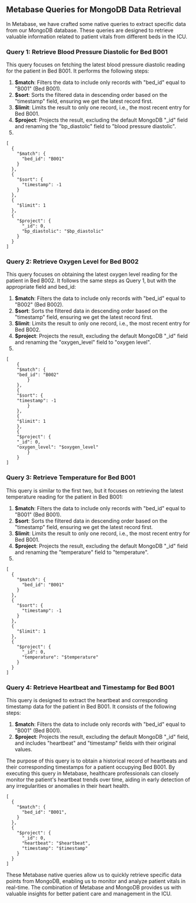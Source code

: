 ## Metabase Queries for MongoDB Data Retrieval

In Metabase, we have crafted some native queries to extract specific data from our MongoDB database. These queries are designed to retrieve valuable information related to patient vitals from different beds in the ICU.

### Query 1: Retrieve Blood Pressure Diastolic for Bed B001

This query focuses on fetching the latest blood pressure diastolic reading for the patient in Bed B001. It performs the following steps:

1.  **$match**: Filters the data to include only records with "bed_id" equal to "B001" (Bed B001).
2.  **$sort**: Sorts the filtered data in descending order based on the "timestamp" field, ensuring we get the latest record first.
3.  **$limit**: Limits the result to only one record, i.e., the most recent entry for Bed B001.
4.  **$project**: Projects the result, excluding the default MongoDB "_id" field and renaming the "bp_diastolic" field to "blood pressure diastolic".
5. 


    [
      {
        "$match": {
          "bed_id": "B001"
        }
      },
      {
        "$sort": {
          "timestamp": -1
        }
      },
      {
        "$limit": 1
      },
      {
        "$project": {
          "_id": 0,
          "bp_diastolic": "$bp_diastolic"
        }
      }
    ]

### Query 2: Retrieve Oxygen Level for Bed B002

This query focuses on obtaining the latest oxygen level reading for the patient in Bed B002. It follows the same steps as Query 1, but with the appropriate field and bed_id:

1.  **$match**: Filters the data to include only records with "bed_id" equal to "B002" (Bed B002).
2.  **$sort**: Sorts the filtered data in descending order based on the "timestamp" field, ensuring we get the latest record first.
3.  **$limit**: Limits the result to only one record, i.e., the most recent entry for Bed B002.
4.  **$project**: Projects the result, excluding the default MongoDB "_id" field and renaming the "oxygen_level" field to "oxygen level".
5. 

    [
	    {
	    "$match": {
	    "bed_id": "B002"
		    }
	    },
	    {
	    "$sort": {
	    "timestamp": -1
		    }
	    },
	    {
	    "$limit": 1
	    },
	    {
	    "$project": {
	    "_id": 0,
	    "oxygen_level": "$oxygen_level"
		    }
	    }
    ]

### Query 3: Retrieve Temperature for Bed B001

This query is similar to the first two, but it focuses on retrieving the latest temperature reading for the patient in Bed B001:

1.  **$match**: Filters the data to include only records with "bed_id" equal to "B001" (Bed B001).
2.  **$sort**: Sorts the filtered data in descending order based on the "timestamp" field, ensuring we get the latest record first.
3.  **$limit**: Limits the result to only one record, i.e., the most recent entry for Bed B001.
4.  **$project**: Projects the result, excluding the default MongoDB "_id" field and renaming the "temperature" field to "temperature".
5. 

    [
      {
        "$match": {
          "bed_id": "B001"
        }
      },
      {
        "$sort": {
          "timestamp": -1
        }
      },
      {
        "$limit": 1
      },
      {
        "$project": {
          "_id": 0,
          "temperature": "$temperature"
        }
      }
    ]

### Query 4: Retrieve Heartbeat and Timestamp for Bed B001

This query is designed to extract the heartbeat and corresponding timestamp data for the patient in Bed B001. It consists of the following steps:

1.  **$match**: Filters the data to include only records with "bed_id" equal to "B001" (Bed B001).
2.  **$project**: Projects the result, excluding the default MongoDB "_id" field, and includes "heartbeat" and "timestamp" fields with their original values.

The purpose of this query is to obtain a historical record of heartbeats and their corresponding timestamps for a patient occupying Bed B001. By executing this query in Metabase, healthcare professionals can closely monitor the patient's heartbeat trends over time, aiding in early detection of any irregularities or anomalies in their heart health.


    [
      {
        "$match": {
          "bed_id": "B001",
        }
      },
      {
        "$project": {
          "_id": 0,
          "heartbeat": "$heartbeat",
          "timestamp": "$timestamp"
        }
      }
    ]
These Metabase native queries allow us to quickly retrieve specific data points from MongoDB, enabling us to monitor and analyze patient vitals in real-time. The combination of Metabase and MongoDB provides us with valuable insights for better patient care and management in the ICU.

